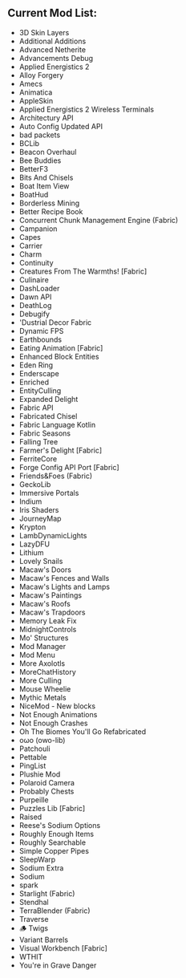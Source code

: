 ## Current Mod List:
- 3D Skin Layers
- Additional Additions
- Advanced Netherite
- Advancements Debug
- Applied Energistics 2
- Alloy Forgery
- Amecs
- Animatica
- AppleSkin
- Applied Energistics 2 Wireless Terminals
- Architectury API
- Auto Config Updated API
- bad packets
- BCLib
- Beacon Overhaul
- Bee Buddies
- BetterF3
- Bits And Chisels
- Boat Item View
- BoatHud
- Borderless Mining
- Better Recipe Book
- Concurrent Chunk Management Engine (Fabric)
- Campanion
- Capes
- Carrier
- Charm
- Continuity
- Creatures From The Warmths! [Fabric]
- Culinaire
- DashLoader
- Dawn API
- DeathLog
- Debugify
- 'Dustrial Decor Fabric
- Dynamic FPS
- Earthbounds
- Eating Animation [Fabric]
- Enhanced Block Entities
- Eden Ring
- Enderscape
- Enriched
- EntityCulling
- Expanded Delight
- Fabric API
- Fabricated Chisel
- Fabric Language Kotlin
- Fabric Seasons
- Falling Tree
- Farmer's Delight [Fabric]
- FerriteCore
- Forge Config API Port [Fabric]
- Friends&Foes (Fabric)
- GeckoLib
- Immersive Portals
- Indium
- Iris Shaders
- JourneyMap
- Krypton
- LambDynamicLights
- LazyDFU
- Lithium
- Lovely Snails
- Macaw's Doors
- Macaw's Fences and Walls
- Macaw's Lights and Lamps
- Macaw's Paintings
- Macaw's Roofs
- Macaw's Trapdoors
- Memory Leak Fix
- MidnightControls
- Mo' Structures
- Mod Manager
- Mod Menu
- More Axolotls
- MoreChatHistory
- More Culling
- Mouse Wheelie
- Mythic Metals
- NiceMod - New blocks
- Not Enough Animations
- Not Enough Crashes
- Oh The Biomes You'll Go Refabricated
- oωo (owo-lib)
- Patchouli
- Pettable
- PingList
- Plushie Mod
- Polaroid Camera
- Probably Chests
- Purpeille
- Puzzles Lib [Fabric]
- Raised
- Reese's Sodium Options
- Roughly Enough Items
- Roughly Searchable
- Simple Copper Pipes
- SleepWarp
- Sodium Extra
- Sodium
- spark
- Starlight (Fabric)
- Stendhal
- TerraBlender (Fabric)
- Traverse
- 🪵 Twigs
- Variant Barrels
- Visual Workbench [Fabric]
- WTHIT
- You're in Grave Danger